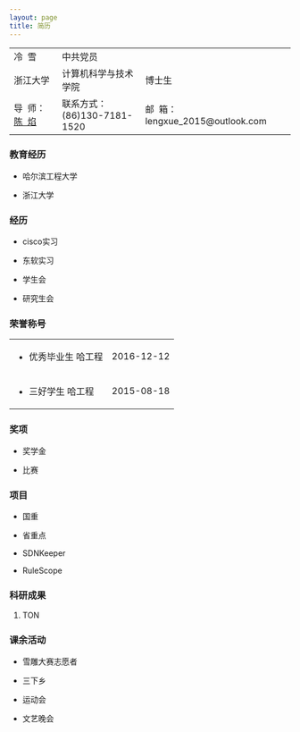 ```yaml
---
layout: page
title: 简历 
---
```

 <table>
 	<tr>
 		<td align="left">冷&nbsp;&nbsp;雪</td>
 		<td align="left">中共党员</td>
 		<td align="left"></td>
 		<td align="left" rowspan="3" style="background:url(/images/leng/resume/excellent_leader_zju.jpg)"></td>
 	</tr>
 	<tr>
 		<td align="left">浙江大学</td>
		<td align="left">计算机科学与技术学院</td>
 		<td align="left">博士生</td> 		
 	</tr>
 	<tr>
 		<td align="left">导&nbsp;&nbsp;师：<a href="http://www.cs.northwestern.edu/~ychen/">陈&nbsp;&nbsp;焰</a></td>
 		<td align="left">联系方式：(86)130-7181-1520</td>
 		<td align="left">邮&nbsp;&nbsp;箱：lengxue_2015@outlook.com</td>
 	</tr>
 </table>

### 教育经历
 * 哈尔滨工程大学

 * 浙江大学

### 经历
 * cisco实习

 * 东软实习

 * 学生会

 * 研究生会

### 荣誉称号
  <table>
    <tr>
        <td align="left"><ul><li>优秀毕业生 哈工程</li></ul></td>
        <td align="right">2016-12-12</td>
    </tr>
    <tr>
        <td align="left"><ul><li>三好学生 哈工程</li></ul></td>
        <td align="right"><a href="http://www.lengxue.space/images/leng/resume/excellent_leader_zju.jpg"><i class='social fa fa-weibo'></i></a> 2015-08-18</td>
    </tr>
  </table>

### 奖项
 * 奖学金

 * 比赛

### 项目
 * 国重

 * 省重点

 * SDNKeeper

 * RuleScope
 
### 科研成果
  1. TON

### 课余活动
 * 雪雕大赛志愿者

 * 三下乡

 * 运动会

 * 文艺晚会
